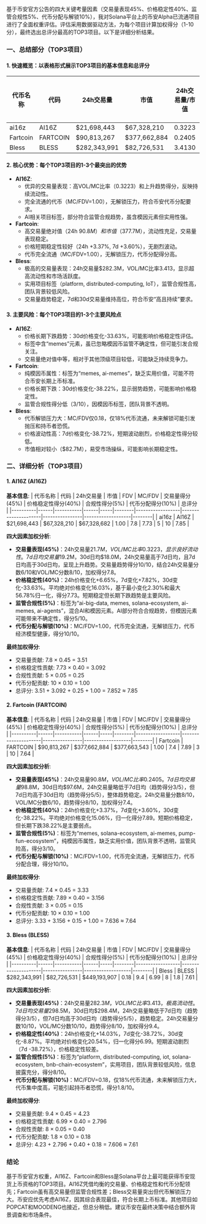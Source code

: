 基于币安官方公告的四大关键考量因素（交易量表现45%、价格稳定性40%、监管合规性5%、代币分配与解锁10%），我对Solana平台上的币安Alpha已流通项目进行了全面权重评估。评估采用数据驱动方法，为每个项目计算加权得分（1-10分），最终选出总评分最高的TOP3项目。以下是详细分析结果。

### 一、总结部分（TOP3项目）

#### 1. 快速概览：以表格形式展示TOP3项目的基本信息和总评分
| 代币名称 | 代码 | 24h交易量 | 市值 | 24h交易量/市值 | FDV | MC/FDV | 总评分(1-10分) |
|----------|------|-----------|------|----------------|-----|--------|----------------|
| ai16z | AI16Z | $21,698,443 | $67,328,210 | 0.3223 | $67,328,682 | 1.00 | 7.85 |
| Fartcoin | FARTCOIN | $90,813,267 | $377,662,884 | 0.2405 | $377,663,543 | 1.00 | 7.64 |
| Bless | BLESS | $282,343,991 | $82,726,531 | 3.4130 | $449,193,907 | 0.18 | 7.61 |

#### 2. 核心优势：每个TOP3项目的1-3个最突出的优势
- **AI16Z**:
  - 优异的交易量表现：高VOL/MC比率（0.3223）和上升趋势得分，反映持续流动性。
  - 完全流通的代币（MC/FDV=1.00），无解锁压力，符合币安代币分配要求。
  - AI相关项目标签，部分符合监管合规趋势，虽含模因元素但实用性强。
- **Fartcoin**:
  - 高交易量绝对值（24h $90.8M）和市值（$377.7M），流动性充足，交易量表现稳定。
  - 价格短期稳定性较好（24h +3.37%, 7d +3.60%），无剧烈波动。
  - 代币完全流通（MC/FDV=1.00），无解锁压力，代币分配得分高。
- **Bless**:
  - 极高的交易量表现：24h交易量$282.3M，VOL/MC比率3.413，显示超高流动性和市场活跃度。
  - 实用项目标签（platform, distributed-computing, IoT），监管合规性高，团队背景较低风险。
  - 交易量趋势稳定，7d和30d交易量维持高位，符合币安“高且持续”要求。

#### 3. 主要风险：每个TOP3项目的1-3个主要风险点
- **AI16Z**:
  - 价格长期下跌趋势：30d价格变化-33.63%，可能影响价格稳定性评估。
  - 标签中含“memes”元素，虽已忽略模因币监管不确定性，但可能引发合规关注。
  - 交易量绝对值中等，相对于其他顶级项目较低，可能缺乏持续竞争力。
- **Fartcoin**:
  - 纯模因币属性：标签为“memes, ai-memes”，缺乏实用价值，可能不符合币安长期上币标准。
  - 价格长期下跌：30d价格变化-38.22%，显示弱势趋势，可能影响价格稳定性。
  - 监管合规性得分低（3/10），因模因币标签，团队背景不透明。
- **Bless**:
  - 代币解锁压力大：MC/FDV仅0.18，仅18%代币流通，未来解锁可能引发抛压和持币者恐慌。
  - 价格波动性高：7d价格变化-38.72%，短期波动剧烈，价格稳定性得分较低。
  - 市值相对较小（$82.7M），易受市场操纵，可能影响长期稳定性。

### 二、详细分析（TOP3项目）

#### 1. AI16Z (AI16Z)
**基本信息**:
| 代币名称 | 代码 | 24h交易量 | 市值 | FDV | MC/FDV | 交易量得分(45%) | 价格稳定性得分(40%) | 合规性得分(5%) | 代币分配得分(10%) | 总评分 |
|----------|------|-----------|------|-----|--------|------------------|---------------------|----------------|-------------------|--------|
| ai16z | AI16Z | $21,698,443 | $67,328,210 | $67,328,682 | 1.00 | 7.8 | 7.73 | 5 | 10 | 7.85 |

**四大因素加权分析**:
- **交易量表现(45%)**：24h交易量$21.7M，VOL/MC比率0.3223，显示良好流动性。7d日均交易量$19.2M，30d日均$18.0M，24h交易量高于7d日均，且7d日均高于30d日均，呈现上升趋势。交易量趋势得分10/10，结合24h交易量分数6/10和VOL/MC分数8/10，加权得分7.8。
- **价格稳定性(40%)**：24h价格变化+6.65%，7d变化+7.82%，30d变化-33.63%。平均绝对价格变化16.03%，基于最小变化2.30%和最大56.78%归一化，得分7.73。短期稳定但长期下跌趋势是主要风险。
- **监管合规性(5%)**：标签为“ai-big-data, memes, solana-ecosystem, ai-memes, ai-agents”，混合AI和模因元素。AI部分符合合规趋势，但模因元素可能带来不确定性，得分5/10。
- **代币分配与解锁(10%)**：MC/FDV=1.00，代币完全流通，无解锁压力，代币经济模型健康，得分10/10。

**最终加权得分**:
- 交易量贡献: 7.8 × 0.45 = 3.51
- 价格稳定性贡献: 7.73 × 0.40 = 3.092
- 合规性贡献: 5 × 0.05 = 0.25
- 代币分配贡献: 10 × 0.10 = 1.00
- 总评分: 3.51 + 3.092 + 0.25 + 1.00 = 7.852 ≈ 7.85

#### 2. Fartcoin (FARTCOIN)
**基本信息**:
| 代币名称 | 代码 | 24h交易量 | 市值 | FDV | MC/FDV | 交易量得分(45%) | 价格稳定性得分(40%) | 合规性得分(5%) | 代币分配得分(10%) | 总评分 |
|----------|------|-----------|------|-----|--------|------------------|---------------------|----------------|-------------------|--------|
| Fartcoin | FARTCOIN | $90,813,267 | $377,662,884 | $377,663,543 | 1.00 | 7.4 | 7.89 | 3 | 10 | 7.64 |

**四大因素加权分析**:
- **交易量表现(45%)**：24h交易量$90.8M，VOL/MC比率0.2405。7d日均交易量$98.8M，30d日均$97.6M，24h交易量略低于7d日均（趋势得分3/5），但7d日均高于30d日均（趋势得分5/5），整体趋势稳定。24h交易量分数8/10，VOL/MC分数6/10，趋势得分8/10，加权得分7.4。
- **价格稳定性(40%)**：24h价格变化+3.37%，7d变化+3.60%，30d变化-38.22%。平均绝对价格变化15.06%，归一化得分7.89。短期价格稳定，但长期下跌38.22%是主要弱点。
- **监管合规性(5%)**：标签为“memes, solana-ecosystem, ai-memes, pump-fun-ecosystem”，纯模因币属性，缺乏实用价值，团队背景不透明，监管风险高，得分3/10。
- **代币分配与解锁(10%)**：MC/FDV=1.00，代币完全流通，无解锁压力，代币分配合理，得分10/10。

**最终加权得分**:
- 交易量贡献: 7.4 × 0.45 = 3.33
- 价格稳定性贡献: 7.89 × 0.40 = 3.156
- 合规性贡献: 3 × 0.05 = 0.15
- 代币分配贡献: 10 × 0.10 = 1.00
- 总评分: 3.33 + 3.156 + 0.15 + 1.00 = 7.636 ≈ 7.64

#### 3. Bless (BLESS)
**基本信息**:
| 代币名称 | 代码 | 24h交易量 | 市值 | FDV | MC/FDV | 交易量得分(45%) | 价格稳定性得分(40%) | 合规性得分(5%) | 代币分配得分(10%) | 总评分 |
|----------|------|-----------|------|-----|--------|------------------|---------------------|----------------|-------------------|--------|
| Bless | BLESS | $282,343,991 | $82,726,531 | $449,193,907 | 0.18 | 9.4 | 6.99 | 8 | 1.8 | 7.61 |

**四大因素加权分析**:
- **交易量表现(45%)**：24h交易量$282.3M，VOL/MC比率3.413，极高流动性。7d日均交易量$298.5M，30d日均$298.4M，24h交易量略低于7d日均（趋势得分3/5），但7d日均高于30d日均（趋势得分5/5），趋势稳定。24h交易量分数10/10，VOL/MC分数10/10，趋势得分8/10，加权得分9.4。
- **价格稳定性(40%)**：24h价格变化+14.03%，7d变化-38.72%，30d变化-8.87%。平均绝对价格变化20.54%，归一化得分6.99。短期波动剧烈（7d -38.72%），价格稳定性较差。
- **监管合规性(5%)**：标签为“platform, distributed-computing, iot, solana-ecosystem, bnb-chain-ecosystem”，实用项目，团队背景较低风险，信息披露充分，得分8/10。
- **代币分配与解锁(10%)**：MC/FDV=0.18，仅18%代币流通，未来解锁压力大，代币集中度高，可能引起持币者恐慌，得分1.8/10。

**最终加权得分**:
- 交易量贡献: 9.4 × 0.45 = 4.23
- 价格稳定性贡献: 6.99 × 0.40 = 2.796
- 合规性贡献: 8 × 0.05 = 0.40
- 代币分配贡献: 1.8 × 0.10 = 0.18
- 总评分: 4.23 + 2.796 + 0.40 + 0.18 = 7.606 ≈ 7.61

### 结论
基于币安官方权重，AI16Z、Fartcoin和Bless是Solana平台上最可能获得币安现货上币资格的TOP3项目。AI16Z凭借均衡的交易量、价格稳定性和代币分配领先；Fartcoin虽有高交易量但监管合规性差；Bless交易量突出但代币解锁压力大。币安应优先考虑AI16Z，因其综合表现最佳，符合长期上币标准。其他项目如POPCAT和MOODENG也接近，但总分稍低。建议币安在最终决策中结合额外背景调查和市场条件。